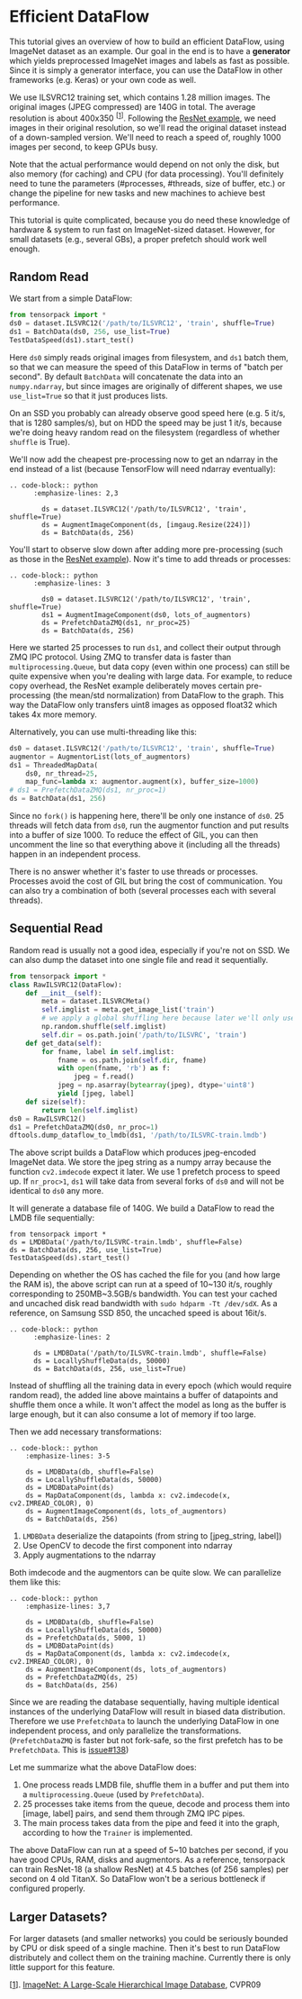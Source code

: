 # Efficient DataFlow

This tutorial gives an overview of how to build an efficient DataFlow, using ImageNet
dataset as an example.
Our goal in the end is to have
a __generator__ which yields preprocessed ImageNet images and labels as fast as possible.
Since it is simply a generator interface, you can use the DataFlow in other frameworks (e.g. Keras)
or your own code as well.

We use ILSVRC12 training set, which contains 1.28 million images.
The original images (JPEG compressed) are 140G in total.
The average resolution is about 400x350 <sup>[[1]]</sup>.
Following the [ResNet example](../examples/ResNet), we need images in their original resolution,
so we'll read the original dataset instead of a down-sampled version.
We'll need to reach a speed of, roughly 1000 images per second, to keep GPUs busy.

Note that the actual performance would depend on not only the disk, but also
memory (for caching) and CPU (for data processing).
You'll definitely need to tune the parameters (#processes, #threads, size of buffer, etc.)
or change the pipeline for new tasks and new machines to achieve best performance.

This tutorial is quite complicated, because you do need these knowledge of hardware & system to run fast on ImageNet-sized dataset.
However, for small datasets (e.g., several GBs), a proper prefetch should work well enough.

## Random Read

We start from a simple DataFlow:
```python
from tensorpack import *
ds0 = dataset.ILSVRC12('/path/to/ILSVRC12', 'train', shuffle=True)
ds1 = BatchData(ds0, 256, use_list=True)
TestDataSpeed(ds1).start_test()
```

Here `ds0` simply reads original images from filesystem, and `ds1` batch them, so
that we can measure the speed of this DataFlow in terms of "batch per second". By default `BatchData`
will concatenate the data into an `numpy.ndarray`, but since images are originally of different shapes, we use
`use_list=True` so that it just produces lists.

On an SSD you probably can already observe good speed here (e.g. 5 it/s, that is 1280 samples/s), but on HDD the speed may be just 1 it/s,
because we're doing heavy random read on the filesystem (regardless of whether `shuffle` is True).

We'll now add the cheapest pre-processing now to get an ndarray in the end instead of a list
(because TensorFlow will need ndarray eventually):
```eval_rst
.. code-block:: python
	  :emphasize-lines: 2,3

		ds = dataset.ILSVRC12('/path/to/ILSVRC12', 'train', shuffle=True)
		ds = AugmentImageComponent(ds, [imgaug.Resize(224)])
		ds = BatchData(ds, 256)
```
You'll start to observe slow down after adding more pre-processing (such as those in the [ResNet example](../examples/ResNet/imagenet-resnet.py)).
Now it's time to add threads or processes:
```eval_rst
.. code-block:: python
	  :emphasize-lines: 3

		ds0 = dataset.ILSVRC12('/path/to/ILSVRC12', 'train', shuffle=True)
		ds1 = AugmentImageComponent(ds0, lots_of_augmentors)
		ds = PrefetchDataZMQ(ds1, nr_proc=25)
		ds = BatchData(ds, 256)
```
Here we started 25 processes to run `ds1`, and collect their output through ZMQ IPC protocol.
Using ZMQ to transfer data is faster than `multiprocessing.Queue`, but data copy (even
within one process) can still be quite expensive when you're dealing with large data.
For example, to reduce copy overhead, the ResNet example deliberately moves certain pre-processing (the mean/std normalization) from DataFlow to the graph.
This way the DataFlow only transfers uint8 images as opposed float32 which takes 4x more memory.

Alternatively, you can use multi-threading like this:
```python
ds0 = dataset.ILSVRC12('/path/to/ILSVRC12', 'train', shuffle=True)
augmentor = AugmentorList(lots_of_augmentors)
ds1 = ThreadedMapData(
    ds0, nr_thread=25,
    map_func=lambda x: augmentor.augment(x), buffer_size=1000)
# ds1 = PrefetchDataZMQ(ds1, nr_proc=1)
ds = BatchData(ds1, 256)
```
Since no `fork()` is happening here, there'll be only one instance of `ds0`.
25 threads will fetch data from `ds0`, run the augmentor function and
put results into a buffer of size 1000.
To reduce the effect of GIL, you can then uncomment the line so that everything above it (including all the
threads) happen in an independent process.

There is no answer whether it's faster to use threads or processes.
Processes avoid the cost of GIL but bring the cost of communication.
You can also try a combination of both (several processes each with several threads).


## Sequential Read

Random read is usually not a good idea, especially if you're not on SSD.
We can also dump the dataset into one single file and read it sequentially.

```python
from tensorpack import *
class RawILSVRC12(DataFlow):
    def __init__(self):
        meta = dataset.ILSVRCMeta()
        self.imglist = meta.get_image_list('train')
        # we apply a global shuffling here because later we'll only use local shuffling
        np.random.shuffle(self.imglist)
        self.dir = os.path.join('/path/to/ILSVRC', 'train')
    def get_data(self):
        for fname, label in self.imglist:
            fname = os.path.join(self.dir, fname)
            with open(fname, 'rb') as f:
                jpeg = f.read()
            jpeg = np.asarray(bytearray(jpeg), dtype='uint8')
            yield [jpeg, label]
    def size(self):
        return len(self.imglist)
ds0 = RawILSVRC12()
ds1 = PrefetchDataZMQ(ds0, nr_proc=1)
dftools.dump_dataflow_to_lmdb(ds1, '/path/to/ILSVRC-train.lmdb')
```
The above script builds a DataFlow which produces jpeg-encoded ImageNet data.
We store the jpeg string as a numpy array because the function `cv2.imdecode` expect it later.
We use 1 prefetch process to speed up. If `nr_proc>1`, `ds1` will take data
from several forks of `ds0` and will not be identical to `ds0` any more.

It will generate a database file of 140G. We build a DataFlow to read the LMDB file sequentially:
```
from tensorpack import *
ds = LMDBData('/path/to/ILSVRC-train.lmdb', shuffle=False)
ds = BatchData(ds, 256, use_list=True)
TestDataSpeed(ds).start_test()
```
Depending on whether the OS has cached the file for you (and how large the RAM is), the above script
can run at a speed of 10~130 it/s, roughly corresponding to 250MB~3.5GB/s bandwidth. You can test
your cached and uncached disk read bandwidth with `sudo hdparm -Tt /dev/sdX`.
As a reference, on Samsung SSD 850, the uncached speed is about 16it/s.

```eval_rst
.. code-block:: python
	  :emphasize-lines: 2

	  ds = LMDBData('/path/to/ILSVRC-train.lmdb', shuffle=False)
	  ds = LocallyShuffleData(ds, 50000)
	  ds = BatchData(ds, 256, use_list=True)
```
Instead of shuffling all the training data in every epoch (which would require random read),
the added line above maintains a buffer of datapoints and shuffle them once a while.
It won't affect the model as long as the buffer is large enough,
but it can also consume a lot of memory if too large.

Then we add necessary transformations:
```eval_rst
.. code-block:: python
    :emphasize-lines: 3-5

    ds = LMDBData(db, shuffle=False)
    ds = LocallyShuffleData(ds, 50000)
    ds = LMDBDataPoint(ds)
    ds = MapDataComponent(ds, lambda x: cv2.imdecode(x, cv2.IMREAD_COLOR), 0)
    ds = AugmentImageComponent(ds, lots_of_augmentors)
    ds = BatchData(ds, 256)
```
1. `LMDBData` deserialize the datapoints (from string to [jpeg_string, label])
2. Use OpenCV to decode the first component into ndarray
3. Apply augmentations to the ndarray

Both imdecode and the augmentors can be quite slow. We can parallelize them like this:
```eval_rst
.. code-block:: python
    :emphasize-lines: 3,7

    ds = LMDBData(db, shuffle=False)
    ds = LocallyShuffleData(ds, 50000)
    ds = PrefetchData(ds, 5000, 1)
    ds = LMDBDataPoint(ds)
    ds = MapDataComponent(ds, lambda x: cv2.imdecode(x, cv2.IMREAD_COLOR), 0)
    ds = AugmentImageComponent(ds, lots_of_augmentors)
    ds = PrefetchDataZMQ(ds, 25)
    ds = BatchData(ds, 256)
```

Since we are reading the database sequentially, having multiple identical instances of the
underlying DataFlow will result in biased data distribution. Therefore we use `PrefetchData` to
launch the underlying DataFlow in one independent process, and only parallelize the transformations.
(`PrefetchDataZMQ` is faster but not fork-safe, so the first prefetch has to be `PrefetchData`. This is [issue#138](https://github.com/ppwwyyxx/tensorpack/issues/138))

Let me summarize what the above DataFlow does:
1. One process reads LMDB file, shuffle them in a buffer and put them into a `multiprocessing.Queue` (used by `PrefetchData`).
2. 25 processes take items from the queue, decode and process them into [image, label] pairs, and
	 send them through ZMQ IPC pipes.
3. The main process takes data from the pipe and feed it into the graph, according to
	 how the `Trainer` is implemented.

The above DataFlow can run at a speed of 5~10 batches per second, if you have good CPUs, RAM, disks and augmentors.
As a reference, tensorpack can train ResNet-18 (a shallow ResNet) at 4.5 batches (of 256 samples) per second on 4 old TitanX.
So DataFlow won't be a serious bottleneck if configured properly.

## Larger Datasets?

For larger datasets (and smaller networks) you could be seriously bounded by CPU or disk speed of a single machine.
Then it's best to run DataFlow distributely and collect them on the
training machine. Currently there is only little support for this feature.


[1]: #ref

<div id=ref> </div>

[[1]]. [ImageNet: A Large-Scale Hierarchical Image Database](http://www.image-net.org/papers/imagenet_cvpr09.pdf), CVPR09
